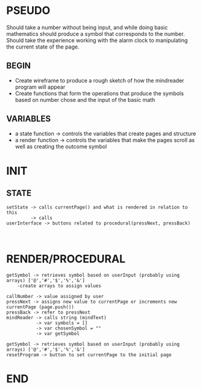 # PSEUDO
Should take a number without being input, and while doing basic mathematics should produce a symbol that corresponds to the number. Should take the experience working with the alarm clock to manipulating the current state of the page.
## BEGIN
- Create wireframe to produce a rough sketch of how the mindreader program will appear
- Create functions that form the operations that produce the symbols based on number chose and the input of the basic math

## VARIABLES
- a state function -> controls the variables that create pages and structure
- a render function -> controls the variables that make the pages scroll as well as creating the outcome symbol


# INIT
## STATE
    setState -> calls currentPage() and what is rendered in relation to this
             -> calls 
    userInterface -> buttons related to procedural(pressNext, pressBack)
<br>

# RENDER/PROCEDURAL
    getSymbol -> retrieves symbol based on userInput (probably using arrays) ['@','#','$','%','&']
        -create arrays to assign values
        
    callNumber -> value assigned by user
    pressNext -> assigns new value to currentPage or increments new currentPage (page.push())
    pressBack -> refer to pressNext
    mindReader -> calls string (mindText)
               -> var symbols = []
               -> var chosenSymbol = ""
               -> var getSymbol
    
    getSymbol -> retrieves symbol based on userInput (probably using arrays) ['@','#','$','%','&']
    resetProgram -> button to set currentPage to the initial page
# END

<br>

